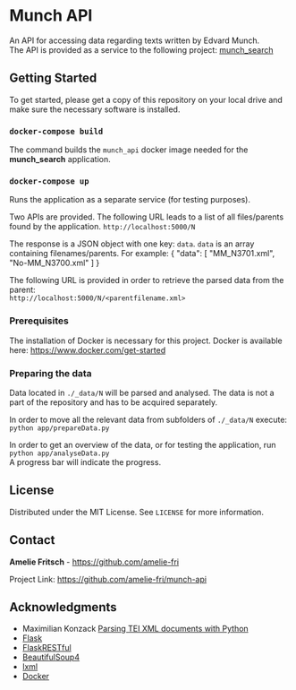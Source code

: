 # Munch API

An API for accessing data regarding texts written by Edvard Munch.  
The API is provided as a service to the following project: [munch_search](https://github.com/amelie-fri/munch_search)

## Getting Started

To get started, please get a copy of this repository on your local drive and make sure the necessary software is installed.  

### `docker-compose build`
The command builds the `munch_api` docker image needed for the **munch_search** application.

### `docker-compose up`
Runs the application as a separate service (for testing purposes).  

Two APIs are provided.
The following URL leads to a list of all files/parents found by the application.
`http://localhost:5000/N`  

The response is a JSON object with one key: `data`. `data` is an array containing filenames/parents.
For example:
{
    "data": [
        "MM_N3701.xml",
        "No-MM_N3700.xml"
    ]
} 

The following URL is provided in order to retrieve the parsed data from the parent:  
`http://localhost:5000/N/<parentfilename.xml>`  

### Prerequisites
The installation of Docker is necessary for this project. Docker is available here:
https://www.docker.com/get-started 

### Preparing the data 

Data located in `./_data/N` will be parsed and analysed.
The data is not a part of the repository and has to be acquired separately.  

In order to move all the relevant data from subfolders of `./_data/N` execute:
`python app/prepareData.py`  

In order to get an overview of the data, or for testing the application, run
`python app/analyseData.py`  
A progress bar will indicate the progress. 

## License
Distributed under the MIT License. See `LICENSE` for more information.

## Contact
**Amelie Fritsch** - https://github.com/amelie-fri

Project Link: https://github.com/amelie-fri/munch-api

## Acknowledgments
- Maximilian Konzack [Parsing TEI XML documents with Python](https://komax.github.io/blog/text/python/xml/parsing_tei_xml_python/)
- [Flask](https://flask.palletsprojects.com/en/1.1.x/)
- [FlaskRESTful](https://flask-restful.readthedocs.io/en/latest/)
- [BeautifulSoup4](https://pypi.org/project/beautifulsoup4/)
- [lxml](https://lxml.de/)
- [Docker](https://www.docker.com/)
